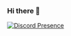 ### Hi there 👋
 
[![Discord Presence](https://lanyard-profile-readme.vercel.app/api/593066606574305330?bg=1a2026&borderRadius=20px&hideDiscrim=false)](https://discord.com/users/593066606574305330)
